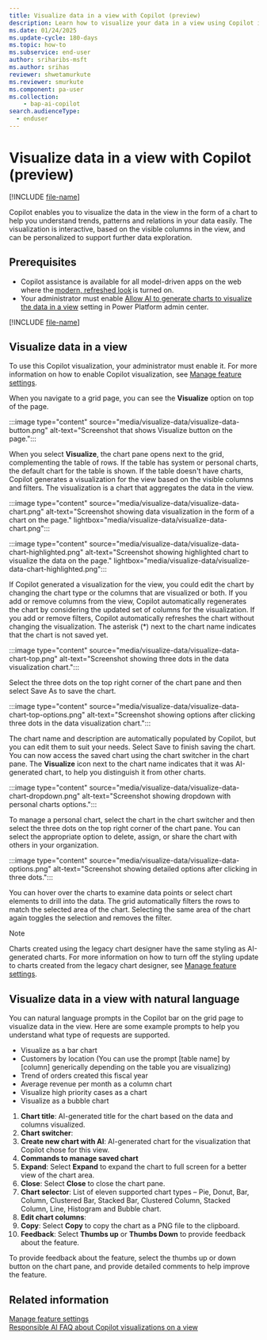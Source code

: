 ```yaml
---
title: Visualize data in a view with Copilot (preview)
description: Learn how to visualize your data in a view using Copilot in Power Apps.
ms.date: 01/24/2025
ms.update-cycle: 180-days
ms.topic: how-to
ms.subservice: end-user
author: sriharibs-msft
ms.author: srihas
reviewer: shwetamurkute
ms.reviewer: smurkute
ms.component: pa-user
ms.collection: 
    - bap-ai-copilot 
search.audienceType: 
  - enduser
---
```


# Visualize data in a view with Copilot (preview)

[!INCLUDE [file-name](~/../shared-content/shared/preview-includes/preview-banner.md)]

Copilot enables you to visualize the data in the view in the form of a chart to help you understand trends, patterns and relations in your data easily. The visualization is interactive, based on the visible columns in the view, and can be personalized to support further data exploration.

## Prerequisites

- Copilot assistance is available for all model-driven apps on the web where the [modern, refreshed look](modern-fluent-design.md) is turned on.
- Your administrator must enable [Allow AI to generate charts to visualize the data in a view](/power-platform/admin/settings-features#natural-language-grid-and-view-search-preview) setting in Power Platform admin center.

[!INCLUDE [file-name](~/../shared-content/shared/preview-includes/preview-note-pp.md)]

## Visualize data in a view

To use this Copilot visualization, your administrator must enable it. For more information on how to enable Copilot visualization, see [Manage feature settings](/power-platform/admin/settings-features).

When you navigate to a grid page, you can see the **Visualize** option on top of the page.

:::image type="content" source="media/visualize-data/visualize-data-button.png" alt-text="Screenshot that shows Visualize button on the page.":::

When you select **Visualize**, the chart pane opens next to the grid, complementing the table of rows. If the table has system or personal charts, the default chart for the table is shown. If the table doesn't have charts, Copilot generates a visualization for the view based on the visible columns and filters. The visualization is a chart that aggregates the data in the view.

:::image type="content" source="media/visualize-data/visualize-data-chart.png" alt-text="Screenshot showing data visualization in the form of a chart on the page." lightbox="media/visualize-data/visualize-data-chart.png":::

:::image type="content" source="media/visualize-data/visualize-data-chart-highlighted.png" alt-text="Screenshot showing highlighted chart to visualize the data on the page." lightbox="media/visualize-data/visualize-data-chart-highlighted.png":::

If Copilot generated a visualization for the view, you could edit the chart by changing the chart type or the columns that are visualized or both. If you add or remove columns from the view, Copilot automatically regenerates the chart by considering the updated set of columns for the visualization. If you add or remove filters, Copilot automatically refreshes the chart without changing the visualization. The asterisk (*) next to the chart name indicates that the chart is not saved yet. 

:::image type="content" source="media/visualize-data/visualize-data-chart-top.png" alt-text="Screenshot showing three dots in the data visualization chart.":::

Select the three dots on the top right corner of the chart pane and then select Save As to save the chart. 

:::image type="content" source="media/visualize-data/visualize-data-chart-top-options.png" alt-text="Screenshot showing options after clicking three dots in the data visualization chart.":::

The chart name and description are automatically populated by Copilot, but you can edit them to suit your needs. Select Save to finish saving the chart.
You can now access the saved chart using the chart switcher in the chart pane. The **Visualize** icon next to the chart name indicates that it was AI-generated chart, to help you distinguish it from other charts.

:::image type="content" source="media/visualize-data/visualize-data-chart-dropdown.png" alt-text="Screenshot showing dropdown with personal charts options.":::

To manage a personal chart, select the chart in the chart switcher and then select the three dots on the top right corner of the chart pane. You can select the appropriate option to delete, assign, or share the chart with others in your organization.

:::image type="content" source="media/visualize-data/visualize-data-options.png" alt-text="Screenshot showing detailed options after clicking in three dots.":::

You can hover over the charts to examine data points or select chart elements to drill into the data. The grid automatically filters the rows to match the selected area of the chart. Selecting the same area of the chart again toggles the selection and removes the filter.

> [!Note]
> Charts created using the legacy chart designer have the same styling as AI-generated charts. For more information on how to turn off the styling update to charts created from the legacy chart designer, see [Manage feature settings](/power-platform/admin/settings-features).

## Visualize data in a view with natural language

You can natural language prompts in the Copilot bar on the grid page to visualize data in the view. Here are some example prompts to help you understand what type of requests are supported.

- Visualize as a bar chart
- Customers by location (You can use the prompt [table name] by [column] generically depending on the table you are visualizing)
-	Trend of orders created this fiscal year
-	Average revenue per month as a column chart
-	Visualize high priority cases as a chart
-	Visualize as a bubble chart


1. **Chart title**: AI-generated title for the chart based on the data and columns visualized.
1. **Chart switcher**:
1. **Create new chart with AI**: AI-generated chart for the visualization that Copilot chose for this view.
1. **Commands to manage saved chart**
1. **Expand**: Select **Expand** to expand the chart to full screen for a better view of the chart area.
1. **Close**: Select **Close** to close the chart pane.
1. **Chart selector**: List of eleven supported chart types – Pie, Donut, Bar, Column, Clustered Bar, Stacked Bar, Clustered Column, Stacked Column, Line, Histogram and Bubble chart.
1. **Edit chart columns**: 
1. **Copy**: Select **Copy** to copy the chart as a PNG file to the clipboard.
1. **Feedback**: Select **Thumbs up** or **Thumbs Down** to provide feedback about the feature.

To provide feedback about the feature, select the thumbs up or down button on the chart pane, and provide detailed comments to help improve the feature.

## Related information

[Manage feature settings](/power-platform/admin/settings-features)  
[Responsible AI FAQ about Copilot visualizations on a view](/power-apps/maker/common/faq-visualize-view)   
